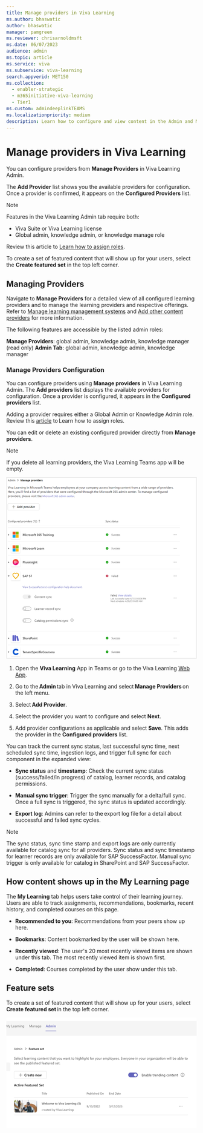 ```yaml
---
title: Manage providers in Viva Learning
ms.author: bhaswatic
author: bhaswatic
manager: pamgreen
ms.reviewer: chrisarnoldmsft
ms.date: 06/07/2023
audience: admin
ms.topic: article
ms.service: viva
ms.subservice: viva-learning
search.appverid: MET150
ms.collection:
  - enabler-strategic
  - m365initiative-viva-learning
  - Tier1
ms.custom: admindeeplinkTEAMS
ms.localizationpriority: medium
description: Learn how to configure and view content in the Admin and My Learning tabs in Viva Learning.
---
```


# Manage providers in Viva Learning

You can configure providers from **Manage Providers** in Viva Learning Admin. 

The **Add Provider** list shows you the available providers for configuration. Once a provider is confirmed, it appears on the **Configured Providers** list. 



> [!NOTE]
> Features in the Viva Learning Admin tab require both:
> - Viva Suite or Viva Learning license
> - Global admin, knowledge admin, or knowledge manage role
  
Review this article to [Learn how to assign roles](/exchange/permissions/role-group-members).

To create a set of featured content that will show up for your users, select the **Create featured set** in the top left corner.


## Managing Providers

Navigate to **Manage Providers** for a detailed view of all configured learning providers and to manage the learning providers and respective offerings. Refer to [Manage learning management systems](../learning/configure-lms.md) and [Add other content providers](../learning/configure-other-content-sources.md) for more information.

The following features are accessible by the listed admin roles: 

**Manage Providers**: global admin, knowledge admin, knowledge manager (read only)
**Admin Tab**: global admin, knowledge admin, knowledge manager 


### Manage Providers Configuration 


You can configure providers using **Manage providers** in Viva Learning Admin. The **Add providers** list displays the available providers for configuration. 
Once a provider is configured, it appears in the **Configured providers** list. 

Adding a provider requires either a Global Admin or Knowledge Admin role. Review this [article](https://learn.microsoft.com/exchange/permissions/role-group-members) to Learn how to assign roles. 


You can edit or delete an existing configured provider directly from **Manage providers**. 

> [!NOTE]
> If you delete all learning providers, the Viva Learning Teams app will be empty.

![Image of the Manage Providers options inside Viva Learning](../media/learning/admin-tab-manage-providers.png) 

1. Open the **Viva Learning** App in Teams or go to the Viva Learning [Web App](https://vivalearning.microsoft.com).

2. Go to the **Admin** tab in Viva Learning and select **Manage Providers** on the left menu. 
  
1. Select **Add Provider**. 

1. Select the provider you want to configure and select **Next**. 

1. Add provider configurations as applicable and select **Save**. This adds the provider in the **Configured providers** list. 

You can track the current sync status, last successful sync time, next scheduled sync time, ingestion logs, and trigger full sync for each component in the expanded view:

 - **Sync status** and **timestamp**: Check the current sync status (success/failed/in progress) of catalog, learner records, and catalog permissions.  
    
 - **Manual sync trigger**: Trigger the sync manually for a delta/full sync. Once a full sync is triggered, the sync status is updated accordingly. 

 - **Export log**: Admins can refer to the export log file for a detail about successful and failed sync cycles. 

> [!NOTE]
> The sync status, sync time stamp and export logs are only currently available for catalog sync for all providers. 
>Sync status and sync timestamp for learner records are only available for SAP SuccessFactor. Manual sync trigger is only available for catalog in SharePoint and SAP SuccessFactor.

## How content shows up in the My Learning page

The **My Learning** tab helps users take control of their learning journey. Users are able to track assignments, recommendations, bookmarks, recent history, and completed courses on this page.

- **Recommended to you**: Recommendations from your peers show up here.

- **Bookmarks**: Content bookmarked by the user will be shown here.

- **Recently viewed**: The user's 20 most recently viewed items are shown under this tab. The most recently viewed item is shown first.

- **Completed**: Courses completed by the user show under this tab.

## Feature sets

To create a set of featured content that will show up for your users, select **Create featured set** in the top left corner. 

![Image of the create feature set within Viva Learning](../media/learning/feature-set.png)